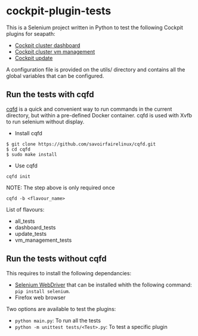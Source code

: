 <!-- Copyright (C) 2024 Savoir-faire Linux Inc.
SPDX-License-Identifier: Apache-2.0 -->

# cockpit-plugin-tests

This is a Selenium project written in Python to test the following Cockpit plugins for seapath:

- [Cockpit cluster dashboard](https://github.com/seapath/cockpit-cluster-dashboard)
- [Cockpit cluster vm management](https://github.com/seapath/cockpit-cluster-vm-managment)
- [Cockpit update](https://github.com/seapath/cockpit-update)

A configuration file is provided on the utils/ directory and contains all the global variables that can be configured.

## Run the tests with cqfd

[cqfd](https://github.com/savoirfairelinux/cqfd) is a quick and convenient way to run commands in the current directory, but within a pre-defined Docker container.
cqfd is used with Xvfb to run selenium without display.

* Install cqfd

```
$ git clone https://github.com/savoirfairelinux/cqfd.git
$ cd cqfd
$ sudo make install
```

* Use cqfd

`cqfd init`

NOTE: The step above is only required once

`cqfd -b <flavour_name>`

List of flavours:
- all_tests
- dashboard_tests
- update_tests
- vm_management_tests


## Run the tests without cqfd

This requires to install the following dependancies:

- [Selenium WebDriver](https://www.selenium.dev/) that can be installed whith the following command: `pip install selenium`.
- Firefox web browser


Two options are available to test the plugins:
- `python main.py`: To run all the tests
- `python -m unittest tests/<Test>.py`: To test a specific plugin
